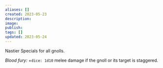 ```yaml
---
aliases: []
created: 2023-05-23
description: 
image: 
publish: 
tags: []
updated: 2023-05-24
---
```


Nastier Specials for all gnolls.

*Blood fury:* +`dice: 1d10` melee damage if the gnoll or its target is staggered.